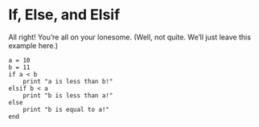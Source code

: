 # If, Else, and Elsif

All right! You’re all on your lonesome. (Well, not quite. We’ll just leave this example here.)

    a = 10
    b = 11
    if a < b
        print "a is less than b!"
    elsif b < a
        print "b is less than a!"
    else
        print "b is equal to a!"
    end
